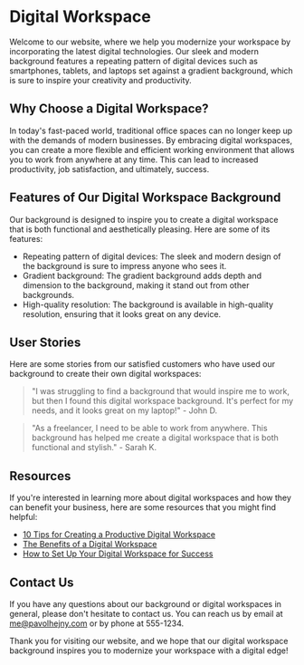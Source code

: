 <!--font:Inter-->

# Digital Workspace

Welcome to our website, where we help you modernize your workspace by incorporating the latest digital technologies. Our sleek and modern background features a repeating pattern of digital devices such as smartphones, tablets, and laptops set against a gradient background, which is sure to inspire your creativity and productivity.

## Why Choose a Digital Workspace?

In today's fast-paced world, traditional office spaces can no longer keep up with the demands of modern businesses. By embracing digital workspaces, you can create a more flexible and efficient working environment that allows you to work from anywhere at any time. This can lead to increased productivity, job satisfaction, and ultimately, success.

## Features of Our Digital Workspace Background

Our background is designed to inspire you to create a digital workspace that is both functional and aesthetically pleasing. Here are some of its features:

-   Repeating pattern of digital devices: The sleek and modern design of the background is sure to impress anyone who sees it.
-   Gradient background: The gradient background adds depth and dimension to the background, making it stand out from other backgrounds.
-   High-quality resolution: The background is available in high-quality resolution, ensuring that it looks great on any device.

## User Stories

Here are some stories from our satisfied customers who have used our background to create their own digital workspaces:

> "I was struggling to find a background that would inspire me to work, but then I found this digital workspace background. It's perfect for my needs, and it looks great on my laptop!" - John D.

> "As a freelancer, I need to be able to work from anywhere. This background has helped me create a digital workspace that is both functional and stylish." - Sarah K.

## Resources

If you're interested in learning more about digital workspaces and how they can benefit your business, here are some resources that you might find helpful:

-   [10 Tips for Creating a Productive Digital Workspace](#)
-   [The Benefits of a Digital Workspace](#)
-   [How to Set Up Your Digital Workspace for Success](#)

## Contact Us

If you have any questions about our background or digital workspaces in general, please don't hesitate to contact us. You can reach us by email at me@pavolhejny.com or by phone at 555-1234.

Thank you for visiting our website, and we hope that our digital workspace background inspires you to modernize your workspace with a digital edge!

<!--

Write me content for website with wallpaper which alt text is:

"A wallpaper featuring a repeating pattern of sleek and modern digital devices, such as smartphones, tablets, and laptops, set against a gradient background."

The name/title of the page should not be 1:1 copy of the alt text but rather a real content of the website which is using this wallpaper.

- Use markdown format
- Start with heading
- Heading should be short and concise
- The content should look like a real website
- The website should not be about the wallpaper, wallpaper is just a related background
- Heading should be contain work "wallpaper" or "background"
- Include real sections like references, contact, user stories, etc. use things relevant to the page purpose.
- Feel free to use structure like headings, bullets, numbering, blockquotes, paragraphs, horizontal lines, etc.
- You can use formatting like bold or _italic_
- You can include UTF-8 emojis
- Links should be only #hash anchors (and you can refer to the document itself)
- Do not include images


---


# Digital Workspace Wallpaper

Welcome to our website, where you can explore the benefits of creating a digital workspace that is both sleek and modern. Our wallpaper features a repeating pattern of digital devices such as smartphones, tablets, and laptops set against a gradient background, which is sure to inspire your creativity and productivity.

## Why Choose a Digital Workspace?

Gone are the days when traditional office spaces were the only option for professionals. With the rise of technology, digital workspaces have become increasingly popular, allowing people to work from anywhere at any time. By using digital devices, you can create a more flexible and efficient working environment, which can lead to increased productivity and job satisfaction.

## Features of Our Digital Workspace Wallpaper

Our wallpaper is designed to inspire you to create a digital workspace that is both functional and aesthetically pleasing. Here are some of its features:

- Repeating pattern of digital devices: The sleek and modern design of the wallpaper is sure to impress anyone who sees it.
- Gradient background: The gradient background adds depth and dimension to the wallpaper, making it stand out from other wallpapers.
- High-quality resolution: The wallpaper is available in high-quality resolution, ensuring that it looks great on any device.

## User Stories

Here are some stories from our satisfied customers who have used our wallpaper to create their own digital workspaces:

> "I was struggling to find a wallpaper that would inspire me to work, but then I found this digital workspace wallpaper. It's perfect for my needs, and it looks great on my laptop!" - John D.

> "As a freelancer, I need to be able to work from anywhere. This wallpaper has helped me create a digital workspace that is both functional and stylish." - Sarah K.

## References

If you're interested in learning more about digital workspaces, here are some resources that you might find helpful:

- [10 Tips for Creating a Productive Digital Workspace](#)
- [The Benefits of a Digital Workspace](#)
- [How to Set Up Your Digital Workspace for Success](#)

## Contact Us

If you have any questions about our wallpaper or digital workspaces in general, please don't hesitate to contact us. You can reach us by email at me@pavolhejny.com or by phone at 555-1234.

Thank you for visiting our website, and we hope that our digital workspace wallpaper inspires you to create a workspace that works for you!


---


Heading should not include word "wallpaper". The website should not be about the wallpaper itself, wallpaper is just a related background, rewrite whole content.


---


# Modernize Your Workspace with a Digital Edge

Welcome to our website, where we help you modernize your workspace by incorporating the latest digital technologies. Our sleek and modern background features a repeating pattern of digital devices such as smartphones, tablets, and laptops set against a gradient background, which is sure to inspire your creativity and productivity.

## Why Choose a Digital Workspace?

In today's fast-paced world, traditional office spaces can no longer keep up with the demands of modern businesses. By embracing digital workspaces, you can create a more flexible and efficient working environment that allows you to work from anywhere at any time. This can lead to increased productivity, job satisfaction, and ultimately, success.

## Features of Our Digital Workspace Background

Our background is designed to inspire you to create a digital workspace that is both functional and aesthetically pleasing. Here are some of its features:

- Repeating pattern of digital devices: The sleek and modern design of the background is sure to impress anyone who sees it.
- Gradient background: The gradient background adds depth and dimension to the background, making it stand out from other backgrounds.
- High-quality resolution: The background is available in high-quality resolution, ensuring that it looks great on any device.

## User Stories

Here are some stories from our satisfied customers who have used our background to create their own digital workspaces:

> "I was struggling to find a background that would inspire me to work, but then I found this digital workspace background. It's perfect for my needs, and it looks great on my laptop!" - John D.

> "As a freelancer, I need to be able to work from anywhere. This background has helped me create a digital workspace that is both functional and stylish." - Sarah K.

## Resources

If you're interested in learning more about digital workspaces and how they can benefit your business, here are some resources that you might find helpful:

- [10 Tips for Creating a Productive Digital Workspace](#)
- [The Benefits of a Digital Workspace](#)
- [How to Set Up Your Digital Workspace for Success](#)

## Contact Us

If you have any questions about our background or digital workspaces in general, please don't hesitate to contact us. You can reach us by email at me@pavolhejny.com or by phone at 555-1234.

Thank you for visiting our website, and we hope that our digital workspace background inspires you to modernize your workspace with a digital edge!

-->
